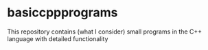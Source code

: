 # basiccppprograms
This repository contains (what I consider) small programs in the C++ language with detailed functionality
